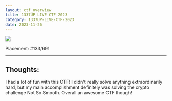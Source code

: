 ```yaml
---
layout: ctf_overview
title: 1337UP LIVE CTF 2023
category: 1337UP-LIVE-CTF-2023
date: 2023-11-26
---
```


[<img src="https://i.imgur.com/uy5UiUd.png">](https://ctftime.org/event/2134)

Placement: #133/691  

---

## Thoughts:
I had a lot of fun with this CTF! I didn't really solve anything extraordinarily hard, but my main accomplishment definitely was solving the crypto challenge Not So Smooth. Overall an awesome CTF though!  